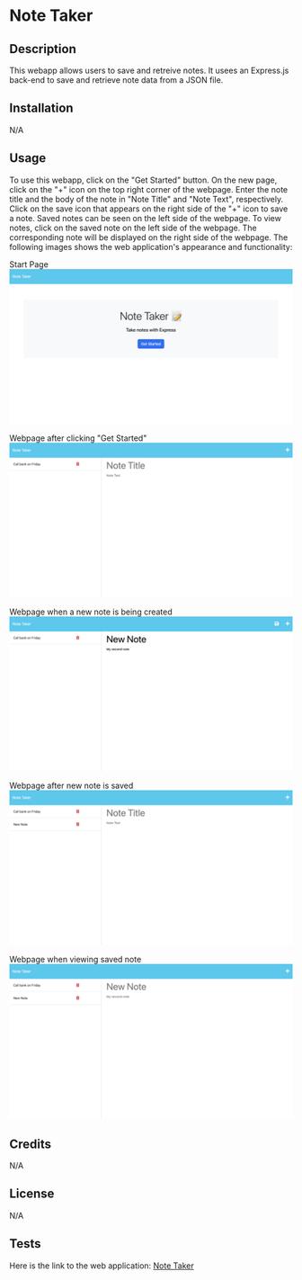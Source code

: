 # Note Taker


## Description


This webapp allows users to save and retreive notes. It usees an Express.js back-end to save and retrieve note data from a JSON file.

## Installation


N/A


## Usage


To use this webapp, click on the "Get Started" button. On the new page, click on the "+" icon on the top right corner of the webpage. Enter the note title and the body of the note in "Note Title" and "Note Text", respectively. Click on the save icon that appears on the right side of the "+" icon to save a note. Saved notes can be seen on the left side of the webpage.
To view notes, click on the saved note on the left side of the webpage. The corresponding note will be displayed on the right side of the webpage.
The following images shows the web application's appearance and functionality:

Start Page
![The Note Taker has a start page with a blue button to click to get started. The note page has a "+" icon to add a new note, and a save icon to save a new note. On the right side, there are empty fields to enter new notes. The left side of the webpage displayes saved notes with a delete icon for every note](./Assets/start-page.png)

Webpage after clicking "Get Started"
![Image of webpage after clicking "Get Started"](./Assets/empty-note.png)

Webpage when a new note is being created
![Image of webpage when a new note is being created](./Assets/new-note.png)

Webpage after new note is saved
![Image of webpage after new note is saved](./Assets/saved-note.png)

Webpage when viewing saved note
![Image of webpage when viewing saved note](./Assets/read-note.png)


## Credits


N/A


## License


N/A


## Tests


Here is the link to the web application:
[Note Taker](https://my-quick-note-bc48bbc27ea1.herokuapp.com/notes)